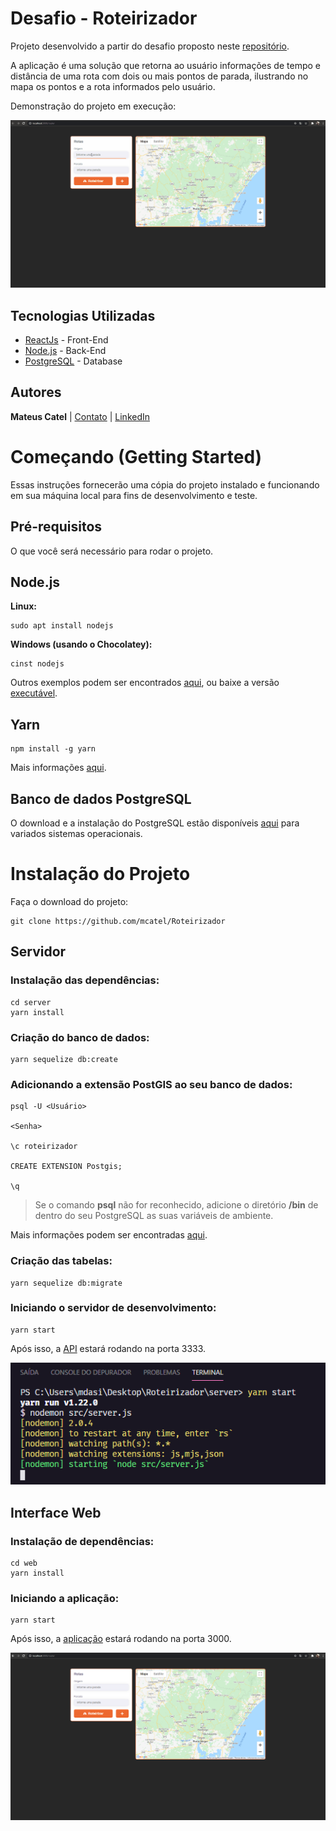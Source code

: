 # Desafio - Roteirizador

Projeto desenvolvido a partir do desafio proposto neste [repositório](https://github.com/Attivilog/DesafioRoteirizador).

A aplicação é uma solução que retorna ao usuário informações de tempo e distância de uma rota com dois ou mais pontos de parada, ilustrando no mapa os pontos e a rota informados pelo usuário.

Demonstração do projeto em execução:

![Aplicação em execução](./web/demo/app_demo.gif)

## Tecnologias Utilizadas

* [ReactJs](https://reactjs.org/) - Front-End
* [Node.js](https://nodejs.org/en/) - Back-End
* [PostgreSQL](https://www.postgresql.org/) - Database

## Autores

**Mateus Catel** | [Contato](mailto:mdasilvacatel@hotmail.com?subject=GitHub%20|%20Desafio%20-%20Roteirizador) | [LinkedIn](https://www.linkedin.com/in/mateus-catel-258338148/)


# Começando (Getting Started)

Essas instruções fornecerão uma cópia do projeto instalado e funcionando em sua máquina local para fins de desenvolvimento e teste.


## **Pré-requisitos**

O que você será necessário para rodar o projeto.

## Node.js

**Linux:**
```
sudo apt install nodejs
```
**Windows (usando o Chocolatey):**
```
cinst nodejs
```

Outros exemplos podem ser encontrados [aqui](https://nodejs.org/en/download/package-manager/), ou baixe a versão [executável](https://nodejs.org/en/download/).

## Yarn

```
npm install -g yarn
```
Mais informações [aqui](https://yarnpkg.com/getting-started).

## Banco de dados PostgreSQL

O download e a instalação do PostgreSQL estão disponíveis [aqui](https://www.postgresql.org/download/) para variados sistemas operacionais.


# Instalação do Projeto

Faça o download do projeto:

```
git clone https://github.com/mcatel/Roteirizador
```

## Servidor

### Instalação das dependências:
```
cd server
yarn install
```

### Criação do banco de dados:
```
yarn sequelize db:create
```

### Adicionando a extensão PostGIS ao seu banco de dados:
```
psql -U <Usuário>

<Senha>

\c roteirizador

CREATE EXTENSION Postgis;

\q
```
>Se o comando **psql** não for reconhecido, adicione o diretório **/bin** de dentro do seu PostgreSQL as suas variáveis de ambiente.

Mais informações podem ser encontradas [aqui](https://postgis.net/install/).

### Criação das tabelas:
```
yarn sequelize db:migrate
```

### Iniciando o servidor de desenvolvimento:
```
yarn start
```

Após isso, a [API](http://localhost:3333) estará rodando na porta 3333.

![Servidor iniciado](./server/demo/server_started.png)

## Interface Web

### Instalação de dependências:
```
cd web
yarn install
```

### Iniciando a aplicação:
```
yarn start
```

Após isso, a [aplicação](http://localhost:3000) estará rodando na porta 3000.

![Aplicação iniciada](./web/demo/app_started.png)


